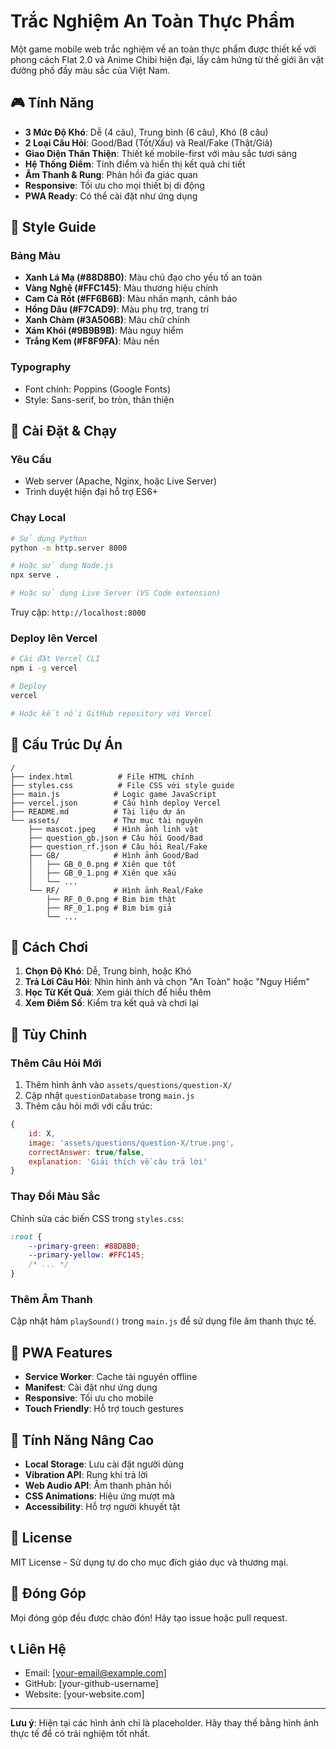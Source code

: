 # Trắc Nghiệm An Toàn Thực Phẩm

Một game mobile web trắc nghiệm về an toàn thực phẩm được thiết kế với phong cách Flat 2.0 và Anime Chibi hiện đại, lấy cảm hứng từ thế giới ăn vặt đường phố đầy màu sắc của Việt Nam.

## 🎮 Tính Năng

- **3 Mức Độ Khó**: Dễ (4 câu), Trung bình (6 câu), Khó (8 câu)
- **2 Loại Câu Hỏi**: Good/Bad (Tốt/Xấu) và Real/Fake (Thật/Giả)
- **Giao Diện Thân Thiện**: Thiết kế mobile-first với màu sắc tươi sáng
- **Hệ Thống Điểm**: Tính điểm và hiển thị kết quả chi tiết
- **Âm Thanh & Rung**: Phản hồi đa giác quan
- **Responsive**: Tối ưu cho mọi thiết bị di động
- **PWA Ready**: Có thể cài đặt như ứng dụng

## 🎨 Style Guide

### Bảng Màu
- **Xanh Lá Mạ (#88D8B0)**: Màu chủ đạo cho yếu tố an toàn
- **Vàng Nghệ (#FFC145)**: Màu thương hiệu chính
- **Cam Cà Rốt (#FF6B6B)**: Màu nhấn mạnh, cảnh báo
- **Hồng Dâu (#F7CAD9)**: Màu phụ trợ, trang trí
- **Xanh Chàm (#3A506B)**: Màu chữ chính
- **Xám Khói (#9B9B9B)**: Màu nguy hiểm
- **Trắng Kem (#F8F9FA)**: Màu nền

### Typography
- Font chính: Poppins (Google Fonts)
- Style: Sans-serif, bo tròn, thân thiện

## 🚀 Cài Đặt & Chạy

### Yêu Cầu
- Web server (Apache, Nginx, hoặc Live Server)
- Trình duyệt hiện đại hỗ trợ ES6+

### Chạy Local
```bash
# Sử dụng Python
python -m http.server 8000

# Hoặc sử dụng Node.js
npx serve .

# Hoặc sử dụng Live Server (VS Code extension)
```

Truy cập: `http://localhost:8000`

### Deploy lên Vercel
```bash
# Cài đặt Vercel CLI
npm i -g vercel

# Deploy
vercel

# Hoặc kết nối GitHub repository với Vercel
```

## 📁 Cấu Trúc Dự Án

```
/
├── index.html          # File HTML chính
├── styles.css          # File CSS với style guide
├── main.js            # Logic game JavaScript
├── vercel.json        # Cấu hình deploy Vercel
├── README.md          # Tài liệu dự án
└── assets/            # Thư mục tài nguyên
    ├── mascot.jpeg    # Hình ảnh linh vật
    ├── question_gb.json # Câu hỏi Good/Bad
    ├── question_rf.json # Câu hỏi Real/Fake
    ├── GB/            # Hình ảnh Good/Bad
    │   ├── GB_0_0.png # Xiên que tốt
    │   ├── GB_0_1.png # Xiên que xấu
    │   └── ...
    └── RF/            # Hình ảnh Real/Fake
        ├── RF_0_0.png # Bim bim thật
        ├── RF_0_1.png # Bim bim giả
        └── ...
```

## 🎯 Cách Chơi

1. **Chọn Độ Khó**: Dễ, Trung bình, hoặc Khó
2. **Trả Lời Câu Hỏi**: Nhìn hình ảnh và chọn "An Toàn" hoặc "Nguy Hiểm"
3. **Học Từ Kết Quả**: Xem giải thích để hiểu thêm
4. **Xem Điểm Số**: Kiểm tra kết quả và chơi lại

## 🔧 Tùy Chỉnh

### Thêm Câu Hỏi Mới
1. Thêm hình ảnh vào `assets/questions/question-X/`
2. Cập nhật `questionDatabase` trong `main.js`
3. Thêm câu hỏi mới với cấu trúc:
```javascript
{
    id: X,
    image: 'assets/questions/question-X/true.png',
    correctAnswer: true/false,
    explanation: 'Giải thích về câu trả lời'
}
```

### Thay Đổi Màu Sắc
Chỉnh sửa các biến CSS trong `styles.css`:
```css
:root {
    --primary-green: #88D8B0;
    --primary-yellow: #FFC145;
    /* ... */
}
```

### Thêm Âm Thanh
Cập nhật hàm `playSound()` trong `main.js` để sử dụng file âm thanh thực tế.

## 📱 PWA Features

- **Service Worker**: Cache tài nguyên offline
- **Manifest**: Cài đặt như ứng dụng
- **Responsive**: Tối ưu cho mobile
- **Touch Friendly**: Hỗ trợ touch gestures

## 🌟 Tính Năng Nâng Cao

- **Local Storage**: Lưu cài đặt người dùng
- **Vibration API**: Rung khi trả lời
- **Web Audio API**: Âm thanh phản hồi
- **CSS Animations**: Hiệu ứng mượt mà
- **Accessibility**: Hỗ trợ người khuyết tật

## 📄 License

MIT License - Sử dụng tự do cho mục đích giáo dục và thương mại.

## 🤝 Đóng Góp

Mọi đóng góp đều được chào đón! Hãy tạo issue hoặc pull request.

## 📞 Liên Hệ

- Email: [your-email@example.com]
- GitHub: [your-github-username]
- Website: [your-website.com]

---

**Lưu ý**: Hiện tại các hình ảnh chỉ là placeholder. Hãy thay thế bằng hình ảnh thực tế để có trải nghiệm tốt nhất.
